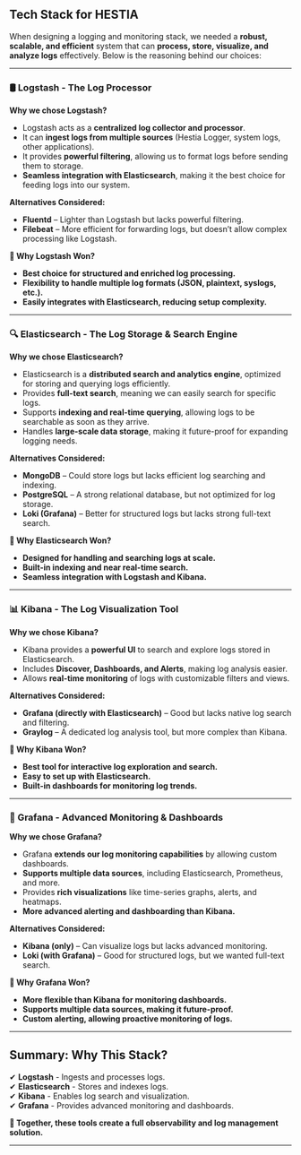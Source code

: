 ## Tech Stack for HESTIA

When designing a logging and monitoring stack, we needed a **robust, scalable, and efficient** system that can **process, store, visualize, and analyze logs** effectively. Below is the reasoning behind our choices:

---

### **🛢️ Logstash - The Log Processor**

**Why we chose Logstash?**
- Logstash acts as a **centralized log collector and processor**.
- It can **ingest logs from multiple sources** (Hestia Logger, system logs, other applications).
- It provides **powerful filtering**, allowing us to format logs before sending them to storage.
- **Seamless integration with Elasticsearch**, making it the best choice for feeding logs into our system.

**Alternatives Considered:**
- **Fluentd** – Lighter than Logstash but lacks powerful filtering.
- **Filebeat** – More efficient for forwarding logs, but doesn’t allow complex processing like Logstash.

**🏅 Why Logstash Won?**

- **Best choice for structured and enriched log processing.**  
- **Flexibility to handle multiple log formats (JSON, plaintext, syslogs, etc.).**  
- **Easily integrates with Elasticsearch, reducing setup complexity.**  

---

### **🔍 Elasticsearch - The Log Storage & Search Engine**

**Why we chose Elasticsearch?**
- Elasticsearch is a **distributed search and analytics engine**, optimized for storing and querying logs efficiently.
- Provides **full-text search**, meaning we can easily search for specific logs.
- Supports **indexing and real-time querying**, allowing logs to be searchable as soon as they arrive.
- Handles **large-scale data storage**, making it future-proof for expanding logging needs.

**Alternatives Considered:**
- **MongoDB** – Could store logs but lacks efficient log searching and indexing.
- **PostgreSQL** – A strong relational database, but not optimized for log storage.
- **Loki (Grafana)** – Better for structured logs but lacks strong full-text search.

**🏅 Why Elasticsearch Won?**

- **Designed for handling and searching logs at scale.**  
- **Built-in indexing and near real-time search.**  
- **Seamless integration with Logstash and Kibana.**  

---

### **📊 Kibana - The Log Visualization Tool**

**Why we chose Kibana?**
- Kibana provides a **powerful UI** to search and explore logs stored in Elasticsearch.
- Includes **Discover, Dashboards, and Alerts**, making log analysis easier.
- Allows **real-time monitoring** of logs with customizable filters and views.

**Alternatives Considered:**
- **Grafana (directly with Elasticsearch)** – Good but lacks native log search and filtering.
- **Graylog** – A dedicated log analysis tool, but more complex than Kibana.

**🏅 Why Kibana Won?**

- **Best tool for interactive log exploration and search.**  
- **Easy to set up with Elasticsearch.**  
- **Built-in dashboards for monitoring log trends.**  

---

### **🎨 Grafana - Advanced Monitoring & Dashboards**

**Why we chose Grafana?**
- Grafana **extends our log monitoring capabilities** by allowing custom dashboards.
- **Supports multiple data sources**, including Elasticsearch, Prometheus, and more.
- Provides **rich visualizations** like time-series graphs, alerts, and heatmaps.
- **More advanced alerting and dashboarding than Kibana.**

**Alternatives Considered:**
- **Kibana (only)** – Can visualize logs but lacks advanced monitoring.
- **Loki (with Grafana)** – Good for structured logs, but we wanted full-text search.

**🏅 Why Grafana Won?**

- **More flexible than Kibana for monitoring dashboards.**  
- **Supports multiple data sources, making it future-proof.**  
- **Custom alerting, allowing proactive monitoring of logs.**  

---

## Summary: Why This Stack?

✔ **Logstash** - Ingests and processes logs.  
✔ **Elasticsearch** - Stores and indexes logs.  
✔ **Kibana** - Enables log search and visualization.  
✔ **Grafana** - Provides advanced monitoring and dashboards.  

**🎯 Together, these tools create a full observability and log management solution.**

---